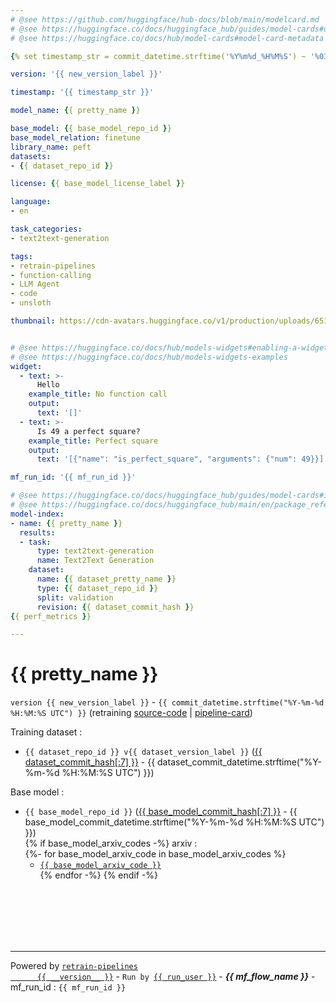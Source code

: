 ```yaml
---
# @see https://github.com/huggingface/hub-docs/blob/main/modelcard.md
# @see https://huggingface.co/docs/huggingface_hub/guides/model-cards#update-metadata
# @see https://huggingface.co/docs/hub/model-cards#model-card-metadata

{% set timestamp_str = commit_datetime.strftime('%Y%m%d_%H%M%S') ~ '%03d'|format(commit_datetime.microsecond // 1000) ~ '_UTC' -%}

version: '{{ new_version_label }}'

timestamp: '{{ timestamp_str }}'

model_name: {{ pretty_name }}

base_model: {{ base_model_repo_id }}
base_model_relation: finetune
library_name: peft
datasets:
- {{ dataset_repo_id }}

license: {{ base_model_license_label }}

language:
- en

task_categories:
- text2text-generation

tags:
- retrain-pipelines
- function-calling
- LLM Agent
- code
- unsloth

thumbnail: https://cdn-avatars.huggingface.co/v1/production/uploads/651e93137b2a2e027f9e55df/96hzBved0YMjCq--s0kad.png


# @see https://huggingface.co/docs/hub/models-widgets#enabling-a-widget
# @see https://huggingface.co/docs/hub/models-widgets-examples
widget:
  - text: >-
      Hello
    example_title: No function call
    output:
      text: '[]'
  - text: >-
      Is 49 a perfect square?
    example_title: Perfect square
    output:
      text: '[{"name": "is_perfect_square", "arguments": {"num": 49}}]'

mf_run_id: '{{ mf_run_id }}'

# @see https://huggingface.co/docs/huggingface_hub/guides/model-cards#include-evaluation-results
# @see https://huggingface.co/docs/huggingface_hub/main/en/package_reference/cards#huggingface_hub.EvalResult
model-index:
- name: {{ pretty_name }}
  results:
  - task:
      type: text2text-generation
      name: Text2Text Generation
    dataset:
      name: {{ dataset_pretty_name }}
      type: {{ dataset_repo_id }}
      split: validation
      revision: {{ dataset_commit_hash }}
{{ perf_metrics }}

---
```


# {{ pretty_name }}

`version {{ new_version_label }}`  -  `{{ commit_datetime.strftime("%Y-%m-%d %H:%M:%S UTC") }}`
(retraining
<a target="_blank"
   href="https://huggingface.co/{{ model_repo_id }}/tree/retrain-pipelines_source-code/v{{ new_version_label }}_{{ timestamp_str }}">source-code</a> |
<a target="_blank"
   href="https://huggingface.co/spaces/retrain-pipelines/online_pipeline_card_renderer/?model_repo_id={{ model_repo_id }}&version_id=v{{ new_version_label }}_{{ timestamp_str }}">pipeline-card</a>)

Training dataset&nbsp;:
- <code>{{ dataset_repo_id }} v{{ dataset_version_label }}</code>
(<a href="https://huggingface.co/datasets/{{ dataset_repo_id }}/blob/{{ dataset_commit_hash }}/README.md"
    target="_blank">{{ dataset_commit_hash[:7] }}</a> -
    {{ dataset_commit_datetime.strftime("%Y-%m-%d %H:%M:%S UTC") }})

Base model&nbsp;:
- <code>{{ base_model_repo_id }}</code>
(<a href="https://huggingface.co/{{ base_model_repo_id }}/blob/{{ base_model_commit_hash }}/README.md"
    target="_blank">{{ base_model_commit_hash[:7] }}</a> -
    {{ base_model_commit_datetime.strftime("%Y-%m-%d %H:%M:%S UTC") }})<br />
{% if base_model_arxiv_codes -%}
arxiv&nbsp;:<br />
{%- for base_model_arxiv_code in base_model_arxiv_codes %}
  - <code><a href="https://huggingface.co/papers/{{ base_model_arxiv_code }}"
             target="_blank">{{ base_model_arxiv_code }}</a></code><br />
{% endfor -%}
{% endif -%}


<br />
<br />
<br />
<br />
<br />

<hr />
Powered by
<code><a target="_blank"
         href="https://github.com/aurelienmorgan/retrain-pipelines">retrain-pipelines
      {{ __version__ }}</a></code> - 
<code>Run by <a target="_blank" href="https://huggingface.co/{{ run_user }}">{{ run_user }}</a></code> -
<em><b>{{ mf_flow_name }}</b></em> - mf_run_id&nbsp;: <code>{{ mf_run_id }}</code>

